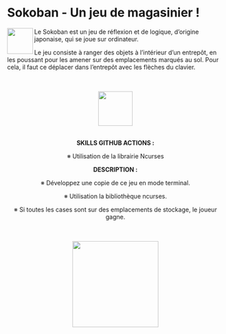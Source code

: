 # Sokoban - Un jeu de magasinier !

<img src="https://play-lh.googleusercontent.com/W_Fihnd7M7RoHap-TGDpxQbuHBr001LqZ5CvV8RPZIWBZk5ep0wD9olmaa6lsjDfINA" height=60 align="left">
<p>Le Sokoban est un jeu de réflexion et de logique, d’origine japonaise, qui se joue sur ordinateur.</p>
<p>Le jeu consiste à ranger des objets à l’intérieur d’un entrepôt, en les poussant pour les amener sur des emplacements marqués au sol.
Pour cela, il faut ce déplacer dans l’entrepôt avec les flèches du clavier.</p>
<br></br>
<div align="center">
  <img src="https://docplayer.fr/docs-images/54/34382486/images/1-0.png" height=80" align="center">
  <br></br>
  <p><b>SKILLS GITHUB ACTIONS :</b></p>
  <p>&#8251 Utilisation de la librairie Ncurses</p>
</div>

<div align="center">
  <p><b>DESCRIPTION :</b></p>
  <p>&#8251 Développez une copie de ce jeu en mode terminal.</p>
  <p>&#8251 Utilisation la bibliothèque ncurses.</p>
  <p>&#8251 Si toutes les cases sont sur des emplacements de stockage, le joueur gagne.</p>
</div>
<br></br>
<div align="center">
<img src="https://upload.wikimedia.org/wikipedia/commons/thumb/4/4b/Sokoban_ani.gif/108px-Sokoban_ani.gif" height=200 align="center">
</div>
